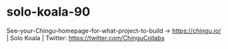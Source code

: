# solo-koala-90
See-your-Chingu-homepage-for-what-project-to-build -> https://chingu.io/ | Solo Koala | Twitter: https://twitter.com/ChinguCollabs
